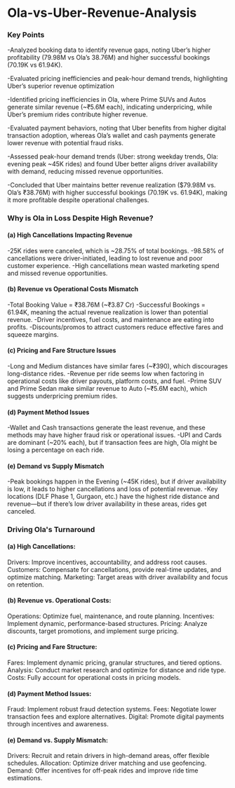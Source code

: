 # Ola-vs-Uber-Revenue-Analysis

### Key Points
-Analyzed booking data to identify revenue gaps, noting Uber’s higher profitability (79.98M vs Ola’s 38.76M) and higher successful bookings (70.19K vs 61.94K). 

-Evaluated pricing inefficiencies and peak-hour demand trends, highlighting Uber’s superior revenue optimization

-Identified pricing inefficiencies in Ola, where Prime SUVs and Autos generate similar revenue (~₹5.6M each), indicating underpricing, while Uber’s premium rides contribute higher revenue.

-Evaluated payment behaviors, noting that Uber benefits from higher digital transaction adoption, whereas Ola’s wallet and cash payments generate lower revenue with potential fraud risks.

-Assessed peak-hour demand trends (Uber: strong weekday trends, Ola: evening peak ~45K rides) and found Uber better aligns driver availability with demand, reducing missed revenue opportunities.

-Concluded that Uber maintains better revenue realization ($79.98M vs. Ola’s ₹38.76M) with higher successful bookings (70.19K vs. 61.94K), making it more profitable despite operational challenges.



### Why is Ola in Loss Despite High Revenue?


#### (a) High Cancellations Impacting Revenue
-25K rides were canceled, which is ~28.75% of total bookings.
-98.58% of cancellations were driver-initiated, leading to lost revenue and poor customer experience.
-High cancellations mean wasted marketing spend and missed revenue opportunities.


#### (b) Revenue vs Operational Costs Mismatch
-Total Booking Value = ₹38.76M (~₹3.87 Cr)
-Successful Bookings = 61.94K, meaning the actual revenue realization is lower than potential revenue.
-Driver incentives, fuel costs, and maintenance are eating into profits.
-Discounts/promos to attract customers reduce effective fares and squeeze margins.


#### (c) Pricing and Fare Structure Issues
-Long and Medium distances have similar fares (~₹390), which discourages long-distance rides.
-Revenue per ride seems low when factoring in operational costs like driver payouts, platform costs, and fuel.
-Prime SUV and Prime Sedan make similar revenue to Auto (~₹5.6M each), which suggests underpricing premium rides.


#### (d) Payment Method Issues
-Wallet and Cash transactions generate the least revenue, and these methods may have higher fraud risk or operational issues.
-UPI and Cards are dominant (~20% each), but if transaction fees are high, Ola might be losing a percentage on each ride.


#### (e) Demand vs Supply Mismatch
-Peak bookings happen in the Evening (~45K rides), but if driver availability is low, it leads to higher cancellations and loss of potential revenue.
-Key locations (DLF Phase 1, Gurgaon, etc.) have the highest ride distance and revenue—but if there’s low driver availability in these areas, rides get canceled.



### Driving Ola's Turnaround


#### (a) High Cancellations:
Drivers: Improve incentives, accountability, and address root causes.
Customers: Compensate for cancellations, provide real-time updates, and optimize matching.
Marketing: Target areas with driver availability and focus on retention.

#### (b) Revenue vs. Operational Costs:
Operations: Optimize fuel, maintenance, and route planning.
Incentives: Implement dynamic, performance-based structures.
Pricing: Analyze discounts, target promotions, and implement surge pricing.

#### (c) Pricing and Fare Structure:
Fares: Implement dynamic pricing, granular structures, and tiered options.
Analysis: Conduct market research and optimize for distance and ride type.
Costs: Fully account for operational costs in pricing models.

#### (d) Payment Method Issues:
Fraud: Implement robust fraud detection systems.
Fees: Negotiate lower transaction fees and explore alternatives.
Digital: Promote digital payments through incentives and awareness.

#### (e) Demand vs. Supply Mismatch:
Drivers: Recruit and retain drivers in high-demand areas, offer flexible schedules.
Allocation: Optimize driver matching and use geofencing.
Demand: Offer incentives for off-peak rides and improve ride time estimations.
